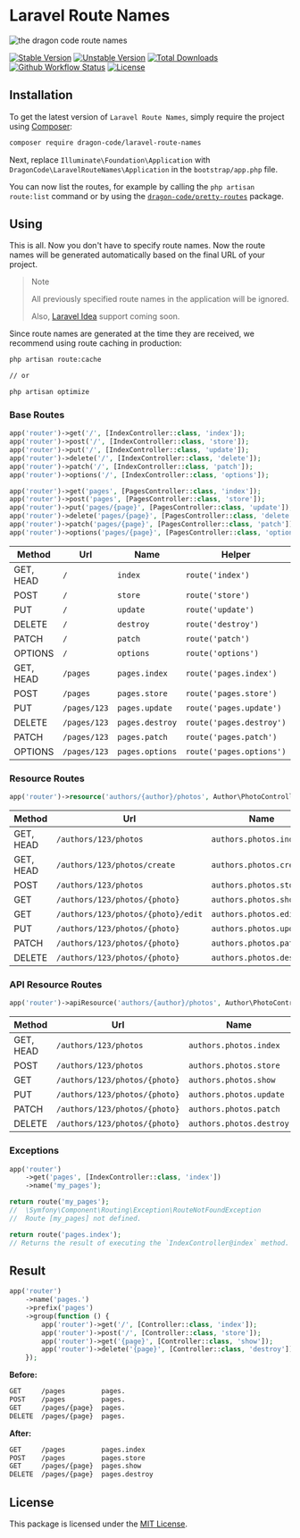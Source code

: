 # Laravel Route Names

![the dragon code route names](https://preview.dragon-code.pro/the-dragon-code/route-names.svg?brand=laravel)

[![Stable Version][badge_stable]][link_packagist]
[![Unstable Version][badge_unstable]][link_packagist]
[![Total Downloads][badge_downloads]][link_packagist]
[![Github Workflow Status][badge_build]][link_build]
[![License][badge_license]][link_license]

## Installation

To get the latest version of `Laravel Route Names`, simply require the project using [Composer](https://getcomposer.org):

```bash
composer require dragon-code/laravel-route-names
```

Next, replace `Illuminate\Foundation\Application` with `DragonCode\LaravelRouteNames\Application` in the `bootstrap/app.php` file.

You can now list the routes, for example by calling the `php artisan route:list` command or by using
the [`dragon-code/pretty-routes`](https://github.com/TheDragonCode/pretty-routes) package.

## Using

This is all. Now you don't have to specify route names. Now the route names will be generated automatically based on the final URL of your project.

> Note
>
> All previously specified route names in the application will be ignored.
>
> Also, [Laravel Idea](https://laravel-idea.com) support coming soon.

Since route names are generated at the time they are received, we recommend using route caching in production:

```bash
php artisan route:cache

// or

php artisan optimize
```

### Base Routes

```php
app('router')->get('/', [IndexController::class, 'index']);
app('router')->post('/', [IndexController::class, 'store']);
app('router')->put('/', [IndexController::class, 'update']);
app('router')->delete('/', [IndexController::class, 'delete']);
app('router')->patch('/', [IndexController::class, 'patch']);
app('router')->options('/', [IndexController::class, 'options']);

app('router')->get('pages', [PagesController::class, 'index']);
app('router')->post('pages', [PagesController::class, 'store']);
app('router')->put('pages/{page}', [PagesController::class, 'update']);
app('router')->delete('pages/{page}', [PagesController::class, 'delete']);
app('router')->patch('pages/{page}', [PagesController::class, 'patch']);
app('router')->options('pages/{page}', [PagesController::class, 'options']);
```

| Method    | Url          | Name            | Helper                   |
|-----------|--------------|-----------------|--------------------------|
| GET, HEAD | `/`          | `index`         | `route('index')`         |
| POST      | `/`          | `store`         | `route('store')`         |
| PUT       | `/`          | `update`        | `route('update')`        |
| DELETE    | `/`          | `destroy`       | `route('destroy')`       |
| PATCH     | `/`          | `patch`         | `route('patch')`         |
| OPTIONS   | `/`          | `options`       | `route('options')`       |
| GET, HEAD | `/pages`     | `pages.index`   | `route('pages.index')`   |
| POST      | `/pages`     | `pages.store`   | `route('pages.store')`   |
| PUT       | `/pages/123` | `pages.update`  | `route('pages.update')`  |
| DELETE    | `/pages/123` | `pages.destroy` | `route('pages.destroy')` |
| PATCH     | `/pages/123` | `pages.patch`   | `route('pages.patch')`   |
| OPTIONS   | `/pages/123` | `pages.options` | `route('pages.options')` |

### Resource Routes

```php
app('router')->resource('authors/{author}/photos', Author\PhotoController::class);
```

| Method    | Url                                                  | Name                     | Helper                            |
|-----------|------------------------------------------------------|--------------------------|-----------------------------------|
| GET, HEAD | `/authors/123/photos`                                | `authors.photos.index`   | `route('authors.photos.index')`   |
| GET, HEAD | `/authors/123/photos/create`                         | `authors.photos.create`  | `route('authors.photos.create')`  |
| POST      | `/authors/123/photos`                                | `authors.photos.store`   | `route('authors.photos.store')`   |
| GET       | `/authors/123/photos/{photo}`                        | `authors.photos.show`    | `route('authors.photos.show')`    |
| GET       | `/authors/123/photos/{photo}/edit`                   | `authors.photos.edit`    | `route('authors.photos.edit')`    |
| PUT       | `/authors/123/photos/{photo}`                        | `authors.photos.update`  | `route('authors.photos.update')`  |
| PATCH     | `/authors/123/photos/{photo}`                        | `authors.photos.patch`   | `route('authors.photos.patch')`   |
| DELETE    | `/authors/123/photos/{photo}`                        | `authors.photos.destroy` | `route('authors.photos.destroy')` |

### API Resource Routes

```php
app('router')->apiResource('authors/{author}/photos', Author\PhotoController::class);
```

| Method    | Url                           | Name                     | Helper                            |
|-----------|-------------------------------|--------------------------|-----------------------------------|
| GET, HEAD | `/authors/123/photos`         | `authors.photos.index`   | `route('authors.photos.index')`   |
| POST      | `/authors/123/photos`         | `authors.photos.store`   | `route('authors.photos.store')`   |
| GET       | `/authors/123/photos/{photo}` | `authors.photos.show`    | `route('authors.photos.show')`    |
| PUT       | `/authors/123/photos/{photo}` | `authors.photos.update`  | `route('authors.photos.update')`  |
| PATCH     | `/authors/123/photos/{photo}` | `authors.photos.patch`   | `route('authors.photos.patch')`   |
| DELETE    | `/authors/123/photos/{photo}` | `authors.photos.destroy` | `route('authors.photos.destroy')` |

### Exceptions

```php
app('router')
    ->get('pages', [IndexController::class, 'index'])
    ->name('my_pages');

return route('my_pages');
//  \Symfony\Component\Routing\Exception\RouteNotFoundException
//  Route [my_pages] not defined.

return route('pages.index');
// Returns the result of executing the `IndexController@index` method.
```

## Result

```php
app('router')
    ->name('pages.')
    ->prefix('pages')
    ->group(function () {
        app('router')->get('/', [Controller::class, 'index']);
        app('router')->post('/', [Controller::class, 'store']);
        app('router')->get('{page}', [Controller::class, 'show']);
        app('router')->delete('{page}', [Controller::class, 'destroy']);
    });
```

**Before:**

```bash
GET     /pages         pages.
POST    /pages         pages.
GET     /pages/{page}  pages.
DELETE  /pages/{page}  pages.
```

**After:**

```bash
GET     /pages         pages.index
POST    /pages         pages.store
GET     /pages/{page}  pages.show
DELETE  /pages/{page}  pages.destroy
```

## License

This package is licensed under the [MIT License](LICENSE).


[badge_build]:          https://img.shields.io/github/workflow/status/TheDragonCode/laravel-route-names/Laravel%209/main?style=flat-square

[badge_downloads]:      https://img.shields.io/packagist/dt/dragon-code/laravel-route-names.svg?style=flat-square

[badge_license]:        https://img.shields.io/packagist/l/dragon-code/laravel-route-names.svg?style=flat-square

[badge_stable]:         https://img.shields.io/github/v/release/TheDragonCode/laravel-route-names?label=stable&style=flat-square

[badge_unstable]:       https://img.shields.io/badge/unstable-dev--main-orange?style=flat-square

[link_build]:           https://github.com/TheDragonCode/laravel-route-names/actions

[link_license]:         LICENSE

[link_packagist]:       https://packagist.org/packages/dragon-code/laravel-route-names
